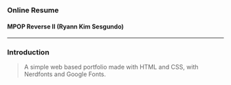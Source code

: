 ### Online Resume
#### MPOP Reverse II (Ryann Kim Sesgundo)

---
### Introduction
> A simple web based portfolio made with HTML and CSS, with Nerdfonts and Google Fonts.
